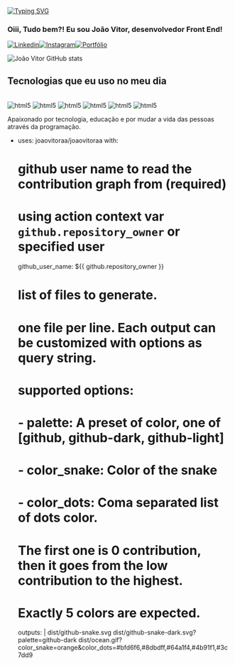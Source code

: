  [![Typing SVG](https://readme-typing-svg.demolab.com?font=Fira+Code&pause=1000&width=435&lines=Hello%2C+My+Name+is+Jo%C3%A3o+Vitor;I'm+from+Brazil%2C+ES;Be+welcome!+xD)](https://git.io/typing-svg)
### Oiii, Tudo bem?! Eu sou João Vitor, desenvolvedor Front End!

[![Linkedin](https://img.shields.io/badge/LinkedIn-0077B5?style=for-the-badge&logo=linkedin&logoColor=white)](http://linkedin.com/in/joaovitor-front-end)[![Instagram](https://img.shields.io/badge/Instagram-E4405F?style=for-the-badge&logo=instagram&logoColor=white)](https://www.instagram.com/joaovitoraa_/)[![Portfólio](https://img.shields.io/badge/Portfólio-172B4D?style=for-the-badge&logo=Opsgenie&logoColor=white)](https://joaovitoraa.github.io/)


![João Vitor GitHub stats](https://github-readme-stats.vercel.app/api?username=joaovitoraa&show_icons=true&theme=dark)

  
## Tecnologias que eu uso no meu dia
<div style="display: inline_block"><br/>
<img alignt="center" alt="html5" src="https://img.shields.io/badge/HTML5-E34F26?style=for-the-badge&logo=html5&logoColor=white">
<img alignt="center" alt="html5" src="https://img.shields.io/badge/CSS3-1572B6?style=for-the-badge&logo=css3&logoColor=white">
<img alignt="center" alt="html5" src="https://img.shields.io/badge/JavaScript-323330?style=for-the-badge&logo=javascript&logoColor=F7DF1E">
<img alignt="center" alt="html5" src="https://img.shields.io/badge/TypeScript-007ACC?style=for-the-badge&logo=typescript&logoColor=white">
<img alignt="center" alt="html5" src="https://img.shields.io/badge/PHP-777BB4?style=for-the-badge&logo=php&logoColor=white">
<img alignt="center" alt="html5" src="https://img.shields.io/badge/React-20232A?style=for-the-badge&logo=react&logoColor=61DAFB">
</div>

Apaixonado por tecnologia, educação e por mudar a vida das pessoas através da programação.

- uses: joaovitoraa/joaovitoraa
  with:
    # github user name to read the contribution graph from (**required**)
    # using action context var `github.repository_owner` or specified user
    github_user_name: ${{ github.repository_owner }}

    # list of files to generate.
    # one file per line. Each output can be customized with options as query string.
    #
    #  supported options:
    #  - palette:     A preset of color, one of [github, github-dark, github-light]
    #  - color_snake: Color of the snake
    #  - color_dots:  Coma separated list of dots color.
    #                 The first one is 0 contribution, then it goes from the low contribution to the highest.
    #                 Exactly 5 colors are expected.
    outputs: |
      dist/github-snake.svg
      dist/github-snake-dark.svg?palette=github-dark
      dist/ocean.gif?color_snake=orange&color_dots=#bfd6f6,#8dbdff,#64a1f4,#4b91f1,#3c7dd9
</div>
